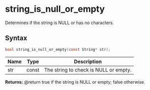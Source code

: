 # string_is_null_or_empty

Determines if the string is NULL or has no characters.

## Syntax

```c
bool string_is_null_or_empty(const String* str);
```

| Name | Type | Description |
| --- | --- | --- |
| str | const | The string to check is NULL or empty. |

**Returns:** @return true if the string is NULL or empty; false otherwise.

